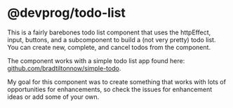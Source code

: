 @devprog/todo-list
===============================================

This is a fairly barebones todo list component that uses the httpEffect, input, buttons, and a subcomponent to build a (not very pretty) todo list. You can create new, complete, and cancel todos from the component.

The component works with a simple todo list app found here: [github.com/bradtiltonnow/simple-todo](https://github.com/bradtiltonnow/simple-todo/).

My goal for this component was to create something that works with lots of opportunities for enhancements, so check the issues for enhancement ideas or add some of your own.